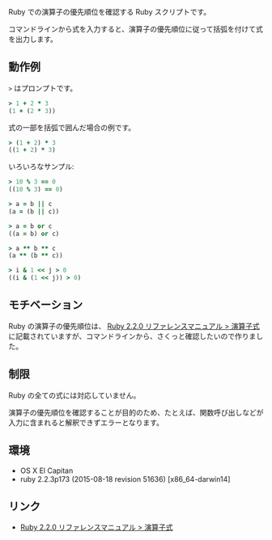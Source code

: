 Ruby での演算子の優先順位を確認する Ruby スクリプトです。

コマンドラインから式を入力すると、演算子の優先順位に従って括弧を付けて式を出力します。

## 動作例

`>` はプロンプトです。


```ruby
> 1 + 2 * 3
(1 + (2 * 3))
```

式の一部を括弧で囲んだ場合の例です。

```ruby
> (1 + 2) * 3
((1 + 2) * 3)
```

いろいろなサンプル:

```ruby
> 10 % 3 == 0
((10 % 3) == 0)

> a = b || c
(a = (b || c))

> a = b or c
((a = b) or c)

> a ** b ** c
(a ** (b ** c))

> i & 1 << j > 0
((i & (1 << j)) > 0)
```

## モチベーション

Ruby の演算子の優先順位は、 [Ruby 2.2.0 リファレンスマニュアル > 演算子式](http://docs.ruby-lang.org/ja/2.2.0/doc/spec=2foperator.html) に記載されていますが、コマンドラインから、さくっと確認したいので作りました。

## 制限

Ruby の全ての式には対応していません。

演算子の優先順位を確認することが目的のため、たとえば、関数呼び出しなどが入力に含まれると解釈できずエラーとなります。

## 環境

- OS X El Capitan
- ruby 2.2.3p173 (2015-08-18 revision 51636) [x86_64-darwin14]

## リンク

- [Ruby 2.2.0 リファレンスマニュアル > 演算子式](http://docs.ruby-lang.org/ja/2.2.0/doc/spec=2foperator.html)

